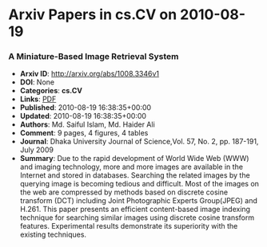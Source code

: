 # Arxiv Papers in cs.CV on 2010-08-19
### A Miniature-Based Image Retrieval System
- **Arxiv ID**: http://arxiv.org/abs/1008.3346v1
- **DOI**: None
- **Categories**: **cs.CV**
- **Links**: [PDF](http://arxiv.org/pdf/1008.3346v1)
- **Published**: 2010-08-19 16:38:35+00:00
- **Updated**: 2010-08-19 16:38:35+00:00
- **Authors**: Md. Saiful Islam, Md. Haider Ali
- **Comment**: 9 pages, 4 figures, 4 tables
- **Journal**: Dhaka University Journal of Science,Vol. 57, No. 2, pp. 187-191,
  July 2009
- **Summary**: Due to the rapid development of World Wide Web (WWW) and imaging technology, more and more images are available in the Internet and stored in databases. Searching the related images by the querying image is becoming tedious and difficult. Most of the images on the web are compressed by methods based on discrete cosine transform (DCT) including Joint Photographic Experts Group(JPEG) and H.261. This paper presents an efficient content-based image indexing technique for searching similar images using discrete cosine transform features. Experimental results demonstrate its superiority with the existing techniques.



